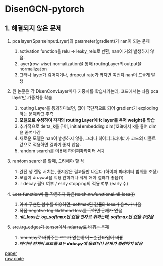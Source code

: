 # DisenGCN-pytorch

## 1. 해결되지 않은 문제   
1) pca layer(SparseInputLayer)의 parameter(gradient)가 nan이 되는 문제 
   1) activation function을 relu -> leaky_relu로 변환, nan이 거의 발생하지 않음.
   2) layer(row-wise) normalization을 통해 routingLayer의 output을 normalization
   3) 그러나 layer가 깊어지거나, dropout rate가 커지면 여전히 nan이 드물게 발생


2) 원 논문은 각 DisenConvLayer마다 가중치를 학습시키는데, 코드에서는 처음 pca layer만 가중치를 학습
    1) routing Layer를 통과하다보면, 값이 극단적으로 되어 gradient가 exploding 하는 문제라고 추측
    2) **모델으로 수정하여 각각의 routing Layer에 fc layer를 두어 weight를 학습**
    3) 추가적으로 delta_k를 두어, initial embedding dim(128)에서 k를 줄여 dim을 줄여나감
    4) 새로운 모델은 nan이 발생하지 않음, 그러나 하이퍼파라미터가 코드의 디폴트값으로 적용하면 결과가 좋지 않음.
    5) random search를 이용해 하이퍼파라미터 서치
   

3) random search를 할때, 고려해야 할 점
   1) 완전 생 랜덤 서치는, 좋지않은 결과들만 나온다 (하이퍼 파라미터 범위를 조정)
   2) 모델이 dropout을 적용 안하거나 적게 해야 결과가 좋음(?)
   3) lr decay 필요 여부 / early stopping의 적용 여부 (early 수)


5) ~~Loss function이 잘 작동하지 않음(torch.nn.functional.nll_loss())~~
   1) ~~이미 구현된 함수를 이용하면, softmax된 값들의 loss가 음수가 나옴~~
   2) ~~직접 negative log likelihood loss를 구하면 문제가 없음~~
   3) ***nll_loss는 log_softmax된 값을 인자로 취하는데, softmax된 값을 주었음***


3) ~~src_trg_edges가 tensor에서 ndarray로 바뀌는 문제~~
   1) ~~tonumpy로 바꿔주는 코드가 없는데 어느순간 타입이 바뀜~~
   2) ***데이터 전처리 코드를 모두 data.py에 옮겼더니 문제가 발생하지 않음***

   

[paper](https://jianxinma.github.io/assets/DisenGCN.pdf)   
[raw code](https://jianxinma.github.io/assets/DisenGCN-py3.zip)